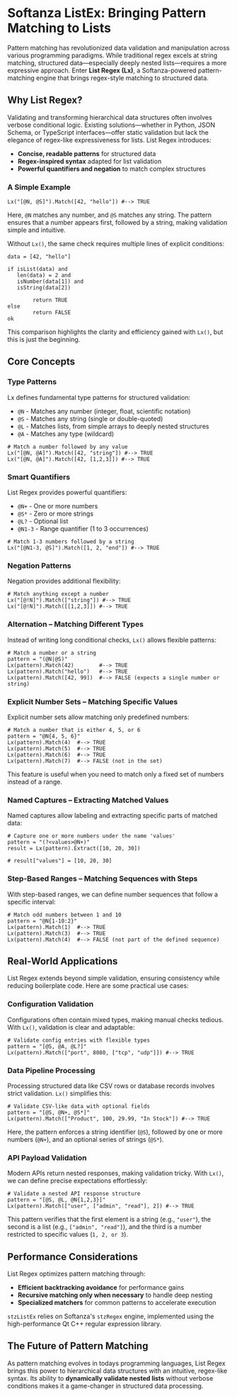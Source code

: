 # Softanza ListEx: Bringing Pattern Matching to Lists

Pattern matching has revolutionized data validation and manipulation across various programming paradigms. While traditional regex excels at string matching, structured data—especially deeply nested lists—requires a more expressive approach. Enter **List Regex (Lx)**, a Softanza-powered pattern-matching engine that brings regex-style matching to structured data.

## Why List Regex?

Validating and transforming hierarchical data structures often involves verbose conditional logic. Existing solutions—whether in Python, JSON Schema, or TypeScript interfaces—offer static validation but lack the elegance of regex-like expressiveness for lists. List Regex introduces:

* **Concise, readable patterns** for structured data
* **Regex-inspired syntax** adapted for list validation
* **Powerful quantifiers and negation** to match complex structures

### A Simple Example

```ring
Lx("[@N, @S]").Match([42, "hello"]) #--> TRUE
```

Here, `@N` matches any number, and `@S` matches any string. The pattern ensures that a number appears first, followed by a string, making validation simple and intuitive.

Without `Lx()`, the same check requires multiple lines of explicit conditions:

```ring
data = [42, "hello"]

if isList(data) and
   len(data) = 2 and
   isNumber(data[1]) and
   isString(data[2])

        return TRUE
else
        return FALSE
ok
```

This comparison highlights the clarity and efficiency gained with `Lx()`, but this is just the beginning.

## Core Concepts

### Type Patterns

Lx defines fundamental type patterns for structured validation:

* `@N` - Matches any number (integer, float, scientific notation)
* `@S` - Matches any string (single or double-quoted)
* `@L` - Matches lists, from simple arrays to deeply nested structures
* `@A` - Matches any type (wildcard)

```ring
# Match a number followed by any value
Lx("[@N, @A]").Match([42, "string"]) #--> TRUE
Lx("[@N, @A]").Match([42, [1,2,3]]) #--> TRUE
```

### Smart Quantifiers

List Regex provides powerful quantifiers:

* `@N+` - One or more numbers
* `@S*` - Zero or more strings
* `@L?` - Optional list
* `@N1-3` - Range quantifier (1 to 3 occurrences)

```ring
# Match 1-3 numbers followed by a string
Lx("[@N1-3, @S]").Match([1, 2, "end"]) #--> TRUE
```

### Negation Patterns

Negation provides additional flexibility:

```ring
# Match anything except a number
Lx("[@!N]").Match(["string"]) #--> TRUE
Lx("[@!N]").Match([[1,2,3]]) #--> TRUE
```

### Alternation – Matching Different Types

Instead of writing long conditional checks, `Lx()` allows flexible patterns:

```ring
# Match a number or a string
pattern = "(@N|@S)"
Lx(pattern).Match(42)        #--> TRUE
Lx(pattern).Match("hello")   #--> TRUE
Lx(pattern).Match([42, 99])  #--> FALSE (expects a single number or string)
```

### Explicit Number Sets – Matching Specific Values  

Explicit number sets allow matching only predefined numbers:  

```ring
# Match a number that is either 4, 5, or 6
pattern = "@N{4, 5, 6}"
Lx(pattern).Match(4)  #--> TRUE
Lx(pattern).Match(5)  #--> TRUE
Lx(pattern).Match(6)  #--> TRUE
Lx(pattern).Match(7)  #--> FALSE (not in the set)
```

This feature is useful when you need to match only a fixed set of numbers instead of a range.

### Named Captures – Extracting Matched Values

Named captures allow labeling and extracting specific parts of matched data:

```ring
# Capture one or more numbers under the name 'values'
pattern = "(?<values>@N+)"
result = Lx(pattern).Extract([10, 20, 30])

# result["values"] = [10, 20, 30]
```

### Step-Based Ranges – Matching Sequences with Steps

With step-based ranges, we can define number sequences that follow a specific interval:

```ring
# Match odd numbers between 1 and 10
pattern = "@N{1-10:2}"
Lx(pattern).Match(1)  #--> TRUE
Lx(pattern).Match(3)  #--> TRUE
Lx(pattern).Match(4)  #--> FALSE (not part of the defined sequence)
```

## Real-World Applications

List Regex extends beyond simple validation, ensuring consistency while reducing boilerplate code. Here are some practical use cases:

### Configuration Validation

Configurations often contain mixed types, making manual checks tedious. With `Lx()`, validation is clear and adaptable:

```ring
# Validate config entries with flexible types
pattern = "[@S, @A, @L?]"
Lx(pattern).Match(["port", 8080, ["tcp", "udp"]]) #--> TRUE
```

### Data Pipeline Processing

Processing structured data like CSV rows or database records involves strict validation. `Lx()` simplifies this:

```ring
# Validate CSV-like data with optional fields
pattern = "[@S, @N+, @S*]"
Lx(pattern).Match(["Product", 100, 29.99, "In Stock"]) #--> TRUE
```

Here, the pattern enforces a string identifier (`@S`), followed by one or more numbers (`@N+`), and an optional series of strings (`@S*`).

### API Payload Validation

Modern APIs return nested responses, making validation tricky. With `Lx()`, we can define precise expectations effortlessly:

```ring
# Validate a nested API response structure
pattern = "[@S, @L, @N{1,2,3}]"
Lx(pattern).Match(["user", ["admin", "read"], 2]) #--> TRUE
```

This pattern verifies that the first element is a string (e.g., `"user"`), the second is a list (e.g., `["admin", "read"]`), and the third is a number restricted to specific values (`1, 2, or 3`).

## Performance Considerations

List Regex optimizes pattern matching through:

* **Efficient backtracking avoidance** for performance gains
* **Recursive matching only when necessary** to handle deep nesting
* **Specialized matchers** for common patterns to accelerate execution

`stzListEx` relies on Softanza's `stzRegex` engine, implemented using the high-performance Qt C++ regular expression library.

## The Future of Pattern Matching
 
As pattern matching evolves in todays programming languages, List Regex brings this power to hierarchical data structures with an intuitive, regex-like syntax. Its ability to **dynamically validate nested lists** without verbose conditions makes it a game-changer in structured data processing.